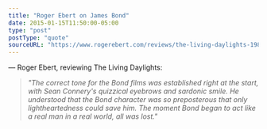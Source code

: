 ```yaml
---
title: "Roger Ebert on James Bond"
date: 2015-01-15T11:50:00-05:00
type: "post"
postType: "quote"
sourceURL: "https://www.rogerebert.com/reviews/the-living-daylights-1987"
---
```

— Roger Ebert, reviewing The Living Daylights:

>*"The correct tone for the Bond films was established right at the start, with Sean Connery's quizzical eyebrows and sardonic smile. He understood that the Bond character was so preposterous that only lightheartedness could save him. The moment Bond began to act like a real man in a real world, all was lost."*

